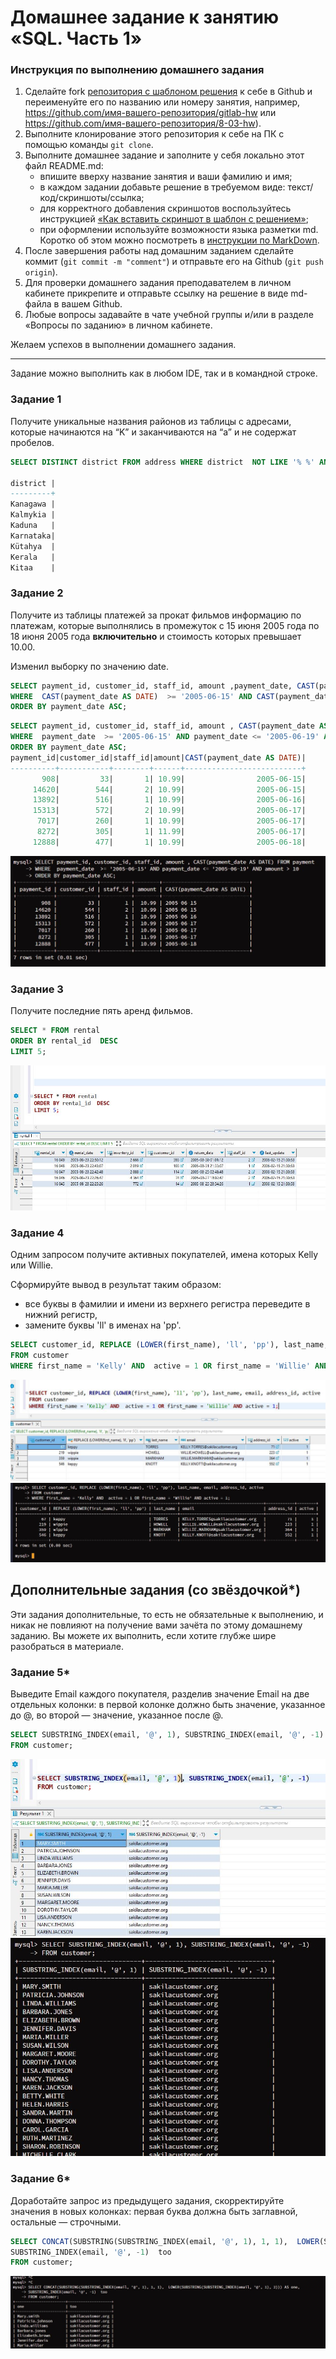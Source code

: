 # Домашнее задание к занятию «SQL. Часть 1»

### Инструкция по выполнению домашнего задания

1. Сделайте fork [репозитория c шаблоном решения](https://github.com/netology-code/sys-pattern-homework) к себе в Github и переименуйте его по названию или номеру занятия, например, https://github.com/имя-вашего-репозитория/gitlab-hw или https://github.com/имя-вашего-репозитория/8-03-hw).
2. Выполните клонирование этого репозитория к себе на ПК с помощью команды `git clone`.
3. Выполните домашнее задание и заполните у себя локально этот файл README.md:
   - впишите вверху название занятия и ваши фамилию и имя;
   - в каждом задании добавьте решение в требуемом виде: текст/код/скриншоты/ссылка;
   - для корректного добавления скриншотов воспользуйтесь инструкцией [«Как вставить скриншот в шаблон с решением»](https://github.com/netology-code/sys-pattern-homework/blob/main/screen-instruction.md);
   - при оформлении используйте возможности языка разметки md. Коротко об этом можно посмотреть в [инструкции по MarkDown](https://github.com/netology-code/sys-pattern-homework/blob/main/md-instruction.md).
4. После завершения работы над домашним заданием сделайте коммит (`git commit -m "comment"`) и отправьте его на Github (`git push origin`).
5. Для проверки домашнего задания преподавателем в личном кабинете прикрепите и отправьте ссылку на решение в виде md-файла в вашем Github.
6. Любые вопросы задавайте в чате учебной группы и/или в разделе «Вопросы по заданию» в личном кабинете.

Желаем успехов в выполнении домашнего задания.

---

Задание можно выполнить как в любом IDE, так и в командной строке.

### Задание 1

Получите уникальные названия районов из таблицы с адресами, которые начинаются на “K” и заканчиваются на “a” и не содержат пробелов.
```sql
SELECT DISTINCT district FROM address WHERE district  NOT LIKE '% %' AND district LIKE 'K%a';

district |
---------+
Kanagawa |
Kalmykia |
Kaduna   |
Karnataka|
Kütahya  |
Kerala   |
Kitaa    |

```



### Задание 2

Получите из таблицы платежей за прокат фильмов информацию по платежам, которые выполнялись в промежуток с 15 июня 2005 года по 18 июня 2005 года **включительно** и стоимость которых превышает 10.00.

Изменил выборку по значению date. 
```sql
SELECT payment_id, customer_id, staff_id, amount ,payment_date, CAST(payment_date AS DATE) FROM payment
WHERE  CAST(payment_date AS DATE)  >= '2005-06-15' AND CAST(payment_date) < '2005-06-19' AND  amount > 10
ORDER BY payment_date ASC;
```

```sql
SELECT payment_id, customer_id, staff_id, amount , CAST(payment_date AS DATE) FROM payment
WHERE  payment_date  >= '2005-06-15' AND payment_date <= '2005-06-19' AND amount > 10 
ORDER BY payment_date ASC;
payment_id|customer_id|staff_id|amount|CAST(payment_date AS DATE)|
----------+-----------+--------+------+--------------------------+
       908|         33|       1| 10.99|                2005-06-15|
     14620|        544|       2| 10.99|                2005-06-15|
     13892|        516|       1| 10.99|                2005-06-16|
     15313|        572|       2| 10.99|                2005-06-17|
      7017|        260|       1| 10.99|                2005-06-17|
      8272|        305|       1| 11.99|                2005-06-17|
     12888|        477|       1| 10.99|                2005-06-18|
```

![alt text](https://github.com/anmiroshnichenko/12.03_SQL_1/blob/main/01.JPG)

### Задание 3

Получите последние пять аренд фильмов.
```sql
SELECT * FROM rental
ORDER BY rental_id  DESC
LIMIT 5;
```
![alt text](https://github.com/anmiroshnichenko/12.03_SQL_1/blob/main/02.JPG)


### Задание 4

Одним запросом получите активных покупателей, имена которых Kelly или Willie. 

Сформируйте вывод в результат таким образом:
- все буквы в фамилии и имени из верхнего регистра переведите в нижний регистр,
- замените буквы 'll' в именах на 'pp'.
```sql
SELECT customer_id, REPLACE (LOWER(first_name), 'll', 'pp'), last_name, email, address_id, active
FROM customer
WHERE first_name = 'Kelly' AND  active = 1 OR first_name = 'Willie' AND active = 1;
```
![alt text](https://github.com/anmiroshnichenko/12.03_SQL_1/blob/main/03.JPG)
![alt text](https://github.com/anmiroshnichenko/12.03_SQL_1/blob/main/04.JPG)

## Дополнительные задания (со звёздочкой*)
Эти задания дополнительные, то есть не обязательные к выполнению, и никак не повлияют на получение вами зачёта по этому домашнему заданию. Вы можете их выполнить, если хотите глубже шире разобраться в материале.

### Задание 5*

Выведите Email каждого покупателя, разделив значение Email на две отдельных колонки: в первой колонке должно быть значение, указанное до @, во второй — значение, указанное после @.
```sql
SELECT SUBSTRING_INDEX(email, '@', 1), SUBSTRING_INDEX(email, '@', -1)  
FROM customer;
```
![alt text](https://github.com/anmiroshnichenko/12.03_SQL_1/blob/main/05.JPG)
![alt text](https://github.com/anmiroshnichenko/12.03_SQL_1/blob/main/06.JPG)

### Задание 6*

Доработайте запрос из предыдущего задания, скорректируйте значения в новых колонках: первая буква должна быть заглавной, остальные — строчными.
```sql
SELECT CONCAT(SUBSTRING(SUBSTRING_INDEX(email, '@', 1), 1, 1),  LOWER(SUBSTRING(SUBSTRING_INDEX(email, '@', 1), 2))) AS one,
SUBSTRING_INDEX(email, '@', -1)  too
FROM customer;
```
![alt text](https://github.com/anmiroshnichenko/12.03_SQL_1/blob/main/07.JPG)
